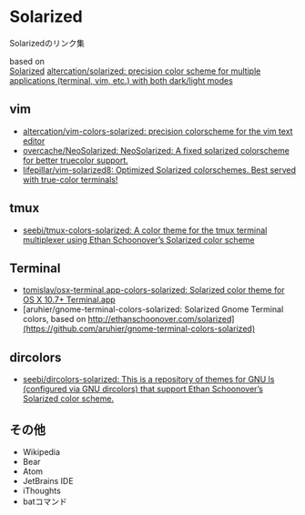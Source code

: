 # Solarized

Solarizedのリンク集

based on  
[Solarized](https://ethanschoonover.com/solarized/)
[altercation/solarized: precision color scheme for multiple applications (terminal, vim, etc.) with both dark/light modes](https://github.com/altercation/solarized)

## vim

- [altercation/vim-colors-solarized: precision colorscheme for the vim text editor](https://github.com/altercation/vim-colors-solarized)
- [overcache/NeoSolarized: NeoSolarized: A fixed solarized colorscheme for better truecolor support.](https://github.com/overcache/NeoSolarized)
- [lifepillar/vim-solarized8: Optimized Solarized colorschemes. Best served with true-color terminals!](https://github.com/lifepillar/vim-solarized8)

## tmux

- [seebi/tmux-colors-solarized: A color theme for the tmux terminal multiplexer using Ethan Schoonover’s Solarized color scheme](https://github.com/seebi/tmux-colors-solarized)

## Terminal

- [tomislav/osx-terminal.app-colors-solarized: Solarized color theme for OS X 10.7+ Terminal.app](https://github.com/tomislav/osx-terminal.app-colors-solarized)
- [aruhier/gnome-terminal-colors-solarized: Solarized Gnome Terminal colors, based on http://ethanschoonover.com/solarized](https://github.com/aruhier/gnome-terminal-colors-solarized)  

## dircolors

- [seebi/dircolors-solarized: This is a repository of themes for GNU ls (configured via GNU dircolors) that support Ethan Schoonover’s Solarized color scheme.](https://github.com/seebi/dircolors-solarized)

## その他

- Wikipedia
- Bear
- Atom
- JetBrains IDE
- iThoughts
- batコマンド
